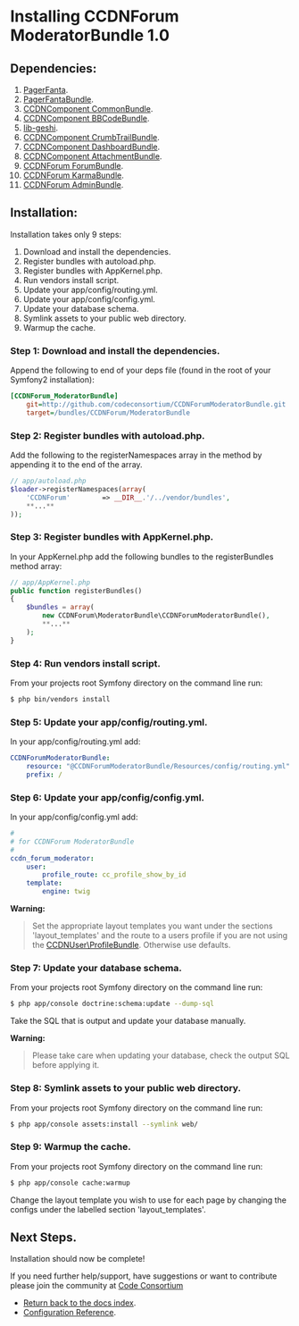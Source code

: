 Installing CCDNForum ModeratorBundle 1.0
========================================


## Dependencies:

1. [PagerFanta](http://github.com/whiteoctober/Pagerfanta).
2. [PagerFantaBundle](http://github.com/whiteoctober/WhiteOctoberPagerfantaBundle).
3. [CCDNComponent CommonBundle](http://github.com/codeconsortium/CommonBundle).
4. [CCDNComponent BBCodeBundle](http://github.com/codeconsortium/BBCodeBundle).
5. [lib-geshi](http://github.com/codeconsortium/lib-geshi).
6. [CCDNComponent CrumbTrailBundle](http://github.com/codeconsortium/CrumbTrailBundle).
7. [CCDNComponent DashboardBundle](http://github.com/codeconsortium/DashboardBundle).
8. [CCDNComponent AttachmentBundle](http://github.com/codeconsortium/AttachmentBundle).
9. [CCDNForum ForumBundle](http://github.com/codeconsortium/CCDNForumForumBundle).
10. [CCDNForum KarmaBundle](http://github.com/codeconsortium/CCDNForumKarmaBundle).
11. [CCDNForum AdminBundle](http://github.com/codeconsortium/CCDNForumModeratorBundle).

## Installation:

Installation takes only 9 steps:

1. Download and install the dependencies.
2. Register bundles with autoload.php.
3. Register bundles with AppKernel.php.  
4. Run vendors install script.
5. Update your app/config/routing.yml. 
6. Update your app/config/config.yml. 
7. Update your database schema.
8. Symlink assets to your public web directory.
9. Warmup the cache.


### Step 1: Download and install the dependencies.

Append the following to end of your deps file (found in the root of your Symfony2 installation):

``` ini
[CCDNForum_ModeratorBundle]
    git=http://github.com/codeconsortium/CCDNForumModeratorBundle.git
    target=/bundles/CCDNForum/ModeratorBundle

```

### Step 2: Register bundles with autoload.php.

Add the following to the registerNamespaces array in the method by appending it to the end of the array.

``` php
// app/autoload.php
$loader->registerNamespaces(array(
    'CCDNForum'        => __DIR__.'/../vendor/bundles',	
	**...**
));
```

### Step 3: Register bundles with AppKernel.php.

In your AppKernel.php add the following bundles to the registerBundles method array:  

``` php
// app/AppKernel.php
public function registerBundles()
{
    $bundles = array(
		new CCDNForum\ModeratorBundle\CCDNForumModeratorBundle(),
		**...**
	);
}
```

### Step 4: Run vendors install script.

From your projects root Symfony directory on the command line run:

``` bash
$ php bin/vendors install
```

### Step 5: Update your app/config/routing.yml.

In your app/config/routing.yml add:  

``` yml
CCDNForumModeratorBundle:
    resource: "@CCDNForumModeratorBundle/Resources/config/routing.yml"
    prefix: /

```
	
### Step 6: Update your app/config/config.yml.

In your app/config/config.yml add:    

``` yml
#
# for CCDNForum ModeratorBundle
#
ccdn_forum_moderator:
    user:
        profile_route: cc_profile_show_by_id
    template:
        engine: twig

```

**Warning:**

>Set the appropriate layout templates you want under the sections 'layout_templates' and the 
route to a users profile if you are not using the [CCDNUser\ProfileBundle](http://github.com/codeconsortium/CCDNUserProfileBundle). Otherwise use defaults.

### Step 7: Update your database schema.

From your projects root Symfony directory on the command line run:

``` bash
$ php app/console doctrine:schema:update --dump-sql
```

Take the SQL that is output and update your database manually.

**Warning:**

> Please take care when updating your database, check the output SQL before applying it.

### Step 8: Symlink assets to your public web directory.

From your projects root Symfony directory on the command line run:

``` bash
$ php app/console assets:install --symlink web/
```

### Step 9: Warmup the cache.

From your projects root Symfony directory on the command line run:

``` bash
$ php app/console cache:warmup
```

Change the layout template you wish to use for each page by changing the configs under the labelled section 'layout_templates'.

## Next Steps.

Installation should now be complete!

If you need further help/support, have suggestions or want to contribute please join the community at [Code Consortium](http://www.codeconsortium.com)

- [Return back to the docs index](index.md).
- [Configuration Reference](configuration_reference.md).
